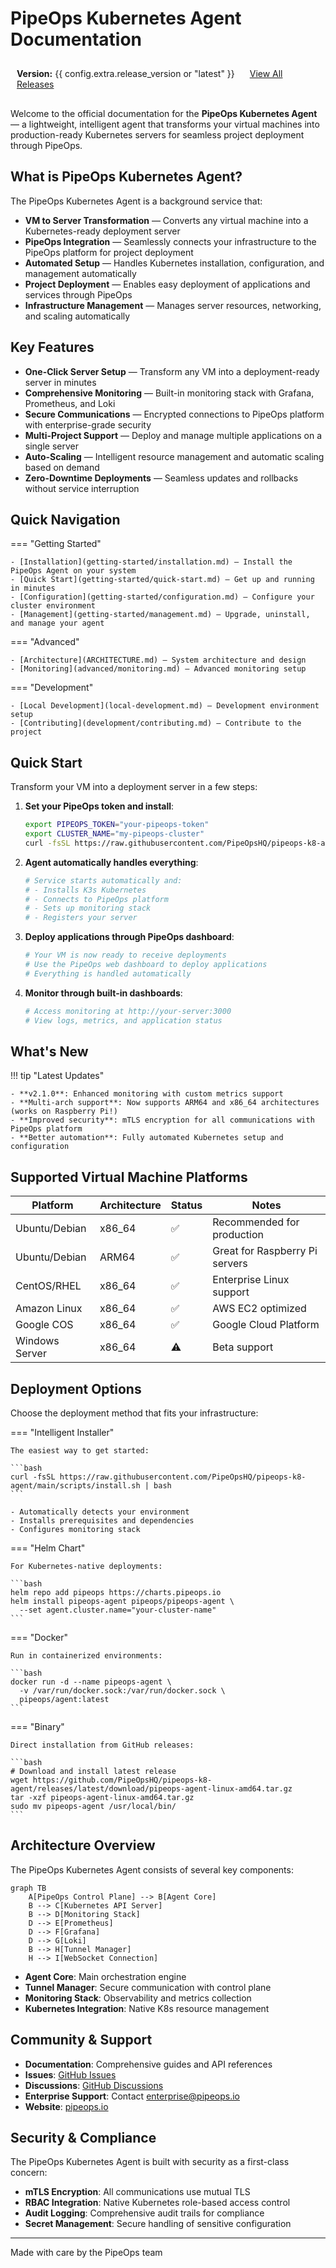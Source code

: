 # PipeOps Kubernetes Agent Documentation

<div class="version-info" style="background: var(--md-primary-fg-color--light); color: var(--md-primary-bg-color); padding: 10px; border-radius: 4px; margin-bottom: 20px;">
  <strong>Version:</strong> {{ config.extra.release_version or "latest" }}
  <span style="margin-left: 20px;">
    <a href="{{ config.repo_url }}/releases" style="color: inherit; text-decoration: underline;">View All Releases</a>
  </span>
</div>

Welcome to the official documentation for the **PipeOps Kubernetes Agent** — a lightweight, intelligent agent that transforms your virtual machines into production-ready Kubernetes servers for seamless project deployment through PipeOps.

## What is PipeOps Kubernetes Agent?

The PipeOps Kubernetes Agent is a background service that:

- **VM to Server Transformation** — Converts any virtual machine into a Kubernetes-ready deployment server
- **PipeOps Integration** — Seamlessly connects your infrastructure to the PipeOps platform for project deployment
- **Automated Setup** — Handles Kubernetes installation, configuration, and management automatically
- **Project Deployment** — Enables easy deployment of applications and services through PipeOps
- **Infrastructure Management** — Manages server resources, networking, and scaling automatically

## Key Features

- **One-Click Server Setup** — Transform any VM into a deployment-ready server in minutes
- **Comprehensive Monitoring** — Built-in monitoring stack with Grafana, Prometheus, and Loki
- **Secure Communications** — Encrypted connections to PipeOps platform with enterprise-grade security
- **Multi-Project Support** — Deploy and manage multiple applications on a single server
- **Auto-Scaling** — Intelligent resource management and automatic scaling based on demand
- **Zero-Downtime Deployments** — Seamless updates and rollbacks without service interruption

## Quick Navigation

=== "Getting Started"

    - [Installation](getting-started/installation.md) — Install the PipeOps Agent on your system
    - [Quick Start](getting-started/quick-start.md) — Get up and running in minutes
    - [Configuration](getting-started/configuration.md) — Configure your cluster environment
    - [Management](getting-started/management.md) — Upgrade, uninstall, and manage your agent

=== "Advanced"

    - [Architecture](ARCHITECTURE.md) — System architecture and design
    - [Monitoring](advanced/monitoring.md) — Advanced monitoring setup

=== "Development"

    - [Local Development](local-development.md) — Development environment setup
    - [Contributing](development/contributing.md) — Contribute to the project

## Quick Start

Transform your VM into a deployment server in a few steps:

1. **Set your PipeOps token and install**:
   ```bash
   export PIPEOPS_TOKEN="your-pipeops-token"
   export CLUSTER_NAME="my-pipeops-cluster"
   curl -fsSL https://raw.githubusercontent.com/PipeOpsHQ/pipeops-k8-agent/main/scripts/install.sh | bash
   ```

2. **Agent automatically handles everything**:
   ```bash
   # Service starts automatically and:
   # - Installs K3s Kubernetes
   # - Connects to PipeOps platform
   # - Sets up monitoring stack
   # - Registers your server
   ```

3. **Deploy applications through PipeOps dashboard**:
   ```bash
   # Your VM is now ready to receive deployments
   # Use the PipeOps web dashboard to deploy applications
   # Everything is handled automatically
   ```

4. **Monitor through built-in dashboards**:
   ```bash
   # Access monitoring at http://your-server:3000
   # View logs, metrics, and application status
   ```

## What's New

!!! tip "Latest Updates"

    - **v2.1.0**: Enhanced monitoring with custom metrics support
    - **Multi-arch support**: Now supports ARM64 and x86_64 architectures (works on Raspberry Pi!)
    - **Improved security**: mTLS encryption for all communications with PipeOps platform
    - **Better automation**: Fully automated Kubernetes setup and configuration

## Supported Virtual Machine Platforms

| Platform | Architecture | Status | Notes |
| -------- | ------------ | ------ | ----- |
| Ubuntu/Debian | x86_64   | ✅     | Recommended for production |
| Ubuntu/Debian | ARM64    | ✅     | Great for Raspberry Pi servers |
| CentOS/RHEL   | x86_64   | ✅     | Enterprise Linux support |
| Amazon Linux  | x86_64   | ✅     | AWS EC2 optimized |
| Google COS    | x86_64   | ✅     | Google Cloud Platform |
| Windows Server| x86_64   | ⚠️     | Beta support |

## Deployment Options

Choose the deployment method that fits your infrastructure:

=== "Intelligent Installer"

    The easiest way to get started:
    
    ```bash
    curl -fsSL https://raw.githubusercontent.com/PipeOpsHQ/pipeops-k8-agent/main/scripts/install.sh | bash
    ```
    
    - Automatically detects your environment
    - Installs prerequisites and dependencies
    - Configures monitoring stack

=== "Helm Chart"

    For Kubernetes-native deployments:
    
    ```bash
    helm repo add pipeops https://charts.pipeops.io
    helm install pipeops-agent pipeops/pipeops-agent \
      --set agent.cluster.name="your-cluster-name"
    ```

=== "Docker"

    Run in containerized environments:
    
    ```bash
    docker run -d --name pipeops-agent \
      -v /var/run/docker.sock:/var/run/docker.sock \
      pipeops/agent:latest
    ```

=== "Binary"

    Direct installation from GitHub releases:
    
    ```bash
    # Download and install latest release
    wget https://github.com/PipeOpsHQ/pipeops-k8-agent/releases/latest/download/pipeops-agent-linux-amd64.tar.gz
    tar -xzf pipeops-agent-linux-amd64.tar.gz
    sudo mv pipeops-agent /usr/local/bin/
    ```

## Architecture Overview

The PipeOps Kubernetes Agent consists of several key components:

```mermaid
graph TB
    A[PipeOps Control Plane] --> B[Agent Core]
    B --> C[Kubernetes API Server]
    B --> D[Monitoring Stack]
    D --> E[Prometheus]
    D --> F[Grafana]
    D --> G[Loki]
    B --> H[Tunnel Manager]
    H --> I[WebSocket Connection]
```

- **Agent Core**: Main orchestration engine
- **Tunnel Manager**: Secure communication with control plane
- **Monitoring Stack**: Observability and metrics collection
- **Kubernetes Integration**: Native K8s resource management

## Community & Support

- **Documentation**: Comprehensive guides and API references
- **Issues**: [GitHub Issues](https://github.com/PipeOpsHQ/pipeops-k8-agent/issues)
- **Discussions**: [GitHub Discussions](https://github.com/PipeOpsHQ/pipeops-k8-agent/discussions)
- **Enterprise Support**: Contact [enterprise@pipeops.io](mailto:enterprise@pipeops.io)
- **Website**: [pipeops.io](https://pipeops.io)

## Security & Compliance

The PipeOps Kubernetes Agent is built with security as a first-class concern:

- **mTLS Encryption**: All communications use mutual TLS
- **RBAC Integration**: Native Kubernetes role-based access control
- **Audit Logging**: Comprehensive audit trails for compliance
- **Secret Management**: Secure handling of sensitive configuration

---

Made with care by the PipeOps team

